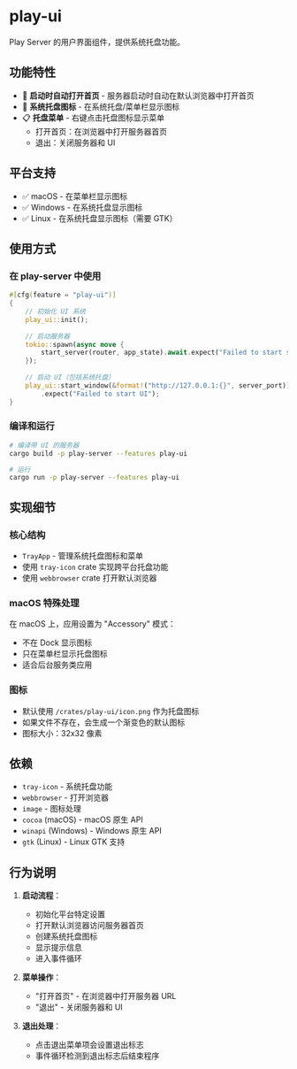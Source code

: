 # play-ui

Play Server 的用户界面组件，提供系统托盘功能。

## 功能特性

- 🚀 **启动时自动打开首页** - 服务器启动时自动在默认浏览器中打开首页
- 🔧 **系统托盘图标** - 在系统托盘/菜单栏显示图标
- 📋 **托盘菜单** - 右键点击托盘图标显示菜单
  - 打开首页：在浏览器中打开服务器首页
  - 退出：关闭服务器和 UI

## 平台支持

- ✅ macOS - 在菜单栏显示图标
- ✅ Windows - 在系统托盘显示图标  
- ✅ Linux - 在系统托盘显示图标（需要 GTK）

## 使用方式

### 在 play-server 中使用

```rust
#[cfg(feature = "play-ui")]
{
    // 初始化 UI 系统
    play_ui::init();
    
    // 启动服务器
    tokio::spawn(async move {
        start_server(router, app_state).await.expect("Failed to start server");
    });
    
    // 启动 UI（包括系统托盘）
    play_ui::start_window(&format!("http://127.0.0.1:{}", server_port))
        .expect("Failed to start UI");
}
```

### 编译和运行

```bash
# 编译带 UI 的服务器
cargo build -p play-server --features play-ui

# 运行
cargo run -p play-server --features play-ui
```

## 实现细节

### 核心结构

- `TrayApp` - 管理系统托盘图标和菜单
- 使用 `tray-icon` crate 实现跨平台托盘功能
- 使用 `webbrowser` crate 打开默认浏览器

### macOS 特殊处理

在 macOS 上，应用设置为 "Accessory" 模式：
- 不在 Dock 显示图标
- 只在菜单栏显示托盘图标
- 适合后台服务类应用

### 图标

- 默认使用 `/crates/play-ui/icon.png` 作为托盘图标
- 如果文件不存在，会生成一个渐变色的默认图标
- 图标大小：32x32 像素

## 依赖

- `tray-icon` - 系统托盘功能
- `webbrowser` - 打开浏览器
- `image` - 图标处理
- `cocoa` (macOS) - macOS 原生 API
- `winapi` (Windows) - Windows 原生 API
- `gtk` (Linux) - Linux GTK 支持

## 行为说明

1. **启动流程**：
   - 初始化平台特定设置
   - 打开默认浏览器访问服务器首页
   - 创建系统托盘图标
   - 显示提示信息
   - 进入事件循环

2. **菜单操作**：
   - "打开首页" - 在浏览器中打开服务器 URL
   - "退出" - 关闭服务器和 UI

3. **退出处理**：
   - 点击退出菜单项会设置退出标志
   - 事件循环检测到退出标志后结束程序